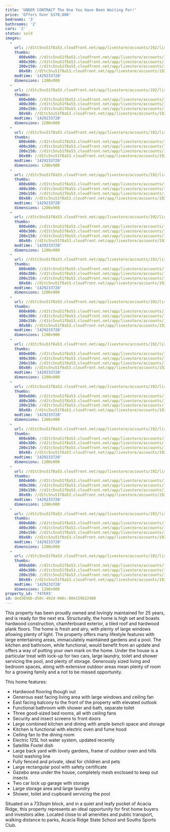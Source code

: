 ```yaml
---
title: 'UNDER CONTRACT The One You Have Been Waiting For!'
price: 'Offers Over $370,000'
bedrooms: '3'
bathrooms: '2'
cars: '2'
status: sold
images:
  -
    url: //d1tc5nu51f8a53.cloudfront.net/app/livestore/accounts/192/listings/349619/images/Front_6751778731_20150417111821.jpg
    thumbs:
      800x600: //d1tc5nu51f8a53.cloudfront.net/app/livestore/accounts/192/listings/349619/images/Front_6751778731_20150417111821_800x600.jpg
      400x300: //d1tc5nu51f8a53.cloudfront.net/app/livestore/accounts/192/listings/349619/images/Front_6751778731_20150417111821_400x300.jpg
      200x150: //d1tc5nu51f8a53.cloudfront.net/app/livestore/accounts/192/listings/349619/images/Front_6751778731_20150417111821_200x150.jpg
      80x60: //d1tc5nu51f8a53.cloudfront.net/app/livestore/accounts/192/listings/349619/images/Front_6751778731_20150417111821_80x60.jpg
    modtime: '1429233728'
    dimensions: 1200x900
  -
    url: //d1tc5nu51f8a53.cloudfront.net/app/livestore/accounts/192/listings/349619/images/Living_747232148_20150417111806.jpg
    thumbs:
      800x600: //d1tc5nu51f8a53.cloudfront.net/app/livestore/accounts/192/listings/349619/images/Living_747232148_20150417111806_800x600.jpg
      400x300: //d1tc5nu51f8a53.cloudfront.net/app/livestore/accounts/192/listings/349619/images/Living_747232148_20150417111806_400x300.jpg
      200x150: //d1tc5nu51f8a53.cloudfront.net/app/livestore/accounts/192/listings/349619/images/Living_747232148_20150417111806_200x150.jpg
      80x60: //d1tc5nu51f8a53.cloudfront.net/app/livestore/accounts/192/listings/349619/images/Living_747232148_20150417111806_80x60.jpg
    modtime: '1429233728'
    dimensions: 1200x900
  -
    url: //d1tc5nu51f8a53.cloudfront.net/app/livestore/accounts/192/listings/349619/images/Dining_5762015847_20150417111721.jpg
    thumbs:
      800x600: //d1tc5nu51f8a53.cloudfront.net/app/livestore/accounts/192/listings/349619/images/Dining_5762015847_20150417111721_800x600.jpg
      400x300: //d1tc5nu51f8a53.cloudfront.net/app/livestore/accounts/192/listings/349619/images/Dining_5762015847_20150417111721_400x300.jpg
      200x150: //d1tc5nu51f8a53.cloudfront.net/app/livestore/accounts/192/listings/349619/images/Dining_5762015847_20150417111721_200x150.jpg
      80x60: //d1tc5nu51f8a53.cloudfront.net/app/livestore/accounts/192/listings/349619/images/Dining_5762015847_20150417111721_80x60.jpg
    modtime: '1429233728'
    dimensions: 1200x900
  -
    url: //d1tc5nu51f8a53.cloudfront.net/app/livestore/accounts/192/listings/349619/images/Kitchen_2884625667_20150417111743.jpg
    thumbs:
      800x600: //d1tc5nu51f8a53.cloudfront.net/app/livestore/accounts/192/listings/349619/images/Kitchen_2884625667_20150417111743_800x600.jpg
      400x300: //d1tc5nu51f8a53.cloudfront.net/app/livestore/accounts/192/listings/349619/images/Kitchen_2884625667_20150417111743_400x300.jpg
      200x150: //d1tc5nu51f8a53.cloudfront.net/app/livestore/accounts/192/listings/349619/images/Kitchen_2884625667_20150417111743_200x150.jpg
      80x60: //d1tc5nu51f8a53.cloudfront.net/app/livestore/accounts/192/listings/349619/images/Kitchen_2884625667_20150417111743_80x60.jpg
    modtime: '1429233728'
    dimensions: 1200x900
  -
    url: //d1tc5nu51f8a53.cloudfront.net/app/livestore/accounts/192/listings/349619/images/Living2_2313711461_20150417111829.jpg
    thumbs:
      800x600: //d1tc5nu51f8a53.cloudfront.net/app/livestore/accounts/192/listings/349619/images/Living2_2313711461_20150417111829_800x600.jpg
      400x300: //d1tc5nu51f8a53.cloudfront.net/app/livestore/accounts/192/listings/349619/images/Living2_2313711461_20150417111829_400x300.jpg
      200x150: //d1tc5nu51f8a53.cloudfront.net/app/livestore/accounts/192/listings/349619/images/Living2_2313711461_20150417111829_200x150.jpg
      80x60: //d1tc5nu51f8a53.cloudfront.net/app/livestore/accounts/192/listings/349619/images/Living2_2313711461_20150417111829_80x60.jpg
    modtime: '1429233728'
    dimensions: 1200x900
  -
    url: //d1tc5nu51f8a53.cloudfront.net/app/livestore/accounts/192/listings/349619/images/Pool_6696668710_20150417111909.jpg
    thumbs:
      800x600: //d1tc5nu51f8a53.cloudfront.net/app/livestore/accounts/192/listings/349619/images/Pool_6696668710_20150417111909_800x600.jpg
      400x300: //d1tc5nu51f8a53.cloudfront.net/app/livestore/accounts/192/listings/349619/images/Pool_6696668710_20150417111909_400x300.jpg
      200x150: //d1tc5nu51f8a53.cloudfront.net/app/livestore/accounts/192/listings/349619/images/Pool_6696668710_20150417111909_200x150.jpg
      80x60: //d1tc5nu51f8a53.cloudfront.net/app/livestore/accounts/192/listings/349619/images/Pool_6696668710_20150417111909_80x60.jpg
    modtime: '1429233728'
    dimensions: 1200x900
  -
    url: //d1tc5nu51f8a53.cloudfront.net/app/livestore/accounts/192/listings/349619/images/Master_7631448545_20150417111852.jpg
    thumbs:
      800x600: //d1tc5nu51f8a53.cloudfront.net/app/livestore/accounts/192/listings/349619/images/Master_7631448545_20150417111852_800x600.jpg
      400x300: //d1tc5nu51f8a53.cloudfront.net/app/livestore/accounts/192/listings/349619/images/Master_7631448545_20150417111852_400x300.jpg
      200x150: //d1tc5nu51f8a53.cloudfront.net/app/livestore/accounts/192/listings/349619/images/Master_7631448545_20150417111852_200x150.jpg
      80x60: //d1tc5nu51f8a53.cloudfront.net/app/livestore/accounts/192/listings/349619/images/Master_7631448545_20150417111852_80x60.jpg
    modtime: '1429233728'
    dimensions: 1200x900
  -
    url: //d1tc5nu51f8a53.cloudfront.net/app/livestore/accounts/192/listings/349619/images/Bed2_5445741629_20150417111700.jpg
    thumbs:
      800x600: //d1tc5nu51f8a53.cloudfront.net/app/livestore/accounts/192/listings/349619/images/Bed2_5445741629_20150417111700_800x600.jpg
      400x300: //d1tc5nu51f8a53.cloudfront.net/app/livestore/accounts/192/listings/349619/images/Bed2_5445741629_20150417111700_400x300.jpg
      200x150: //d1tc5nu51f8a53.cloudfront.net/app/livestore/accounts/192/listings/349619/images/Bed2_5445741629_20150417111700_200x150.jpg
      80x60: //d1tc5nu51f8a53.cloudfront.net/app/livestore/accounts/192/listings/349619/images/Bed2_5445741629_20150417111700_80x60.jpg
    modtime: '1429233728'
    dimensions: 1200x900
  -
    url: //d1tc5nu51f8a53.cloudfront.net/app/livestore/accounts/192/listings/349619/images/Bed3_2529191668_20150417111719.jpg
    thumbs:
      800x600: //d1tc5nu51f8a53.cloudfront.net/app/livestore/accounts/192/listings/349619/images/Bed3_2529191668_20150417111719_800x600.jpg
      400x300: //d1tc5nu51f8a53.cloudfront.net/app/livestore/accounts/192/listings/349619/images/Bed3_2529191668_20150417111719_400x300.jpg
      200x150: //d1tc5nu51f8a53.cloudfront.net/app/livestore/accounts/192/listings/349619/images/Bed3_2529191668_20150417111719_200x150.jpg
      80x60: //d1tc5nu51f8a53.cloudfront.net/app/livestore/accounts/192/listings/349619/images/Bed3_2529191668_20150417111719_80x60.jpg
    modtime: '1429233728'
    dimensions: 1200x900
  -
    url: //d1tc5nu51f8a53.cloudfront.net/app/livestore/accounts/192/listings/349619/images/Bathroom_1550824651_20150417111556.jpg
    thumbs:
      800x600: //d1tc5nu51f8a53.cloudfront.net/app/livestore/accounts/192/listings/349619/images/Bathroom_1550824651_20150417111556_800x600.jpg
      400x300: //d1tc5nu51f8a53.cloudfront.net/app/livestore/accounts/192/listings/349619/images/Bathroom_1550824651_20150417111556_400x300.jpg
      200x150: //d1tc5nu51f8a53.cloudfront.net/app/livestore/accounts/192/listings/349619/images/Bathroom_1550824651_20150417111556_200x150.jpg
      80x60: //d1tc5nu51f8a53.cloudfront.net/app/livestore/accounts/192/listings/349619/images/Bathroom_1550824651_20150417111556_80x60.jpg
    modtime: '1429233728'
    dimensions: 1200x900
  -
    url: //d1tc5nu51f8a53.cloudfront.net/app/livestore/accounts/192/listings/349619/images/Underneath_2854378614_20150417111936.jpg
    thumbs:
      800x600: //d1tc5nu51f8a53.cloudfront.net/app/livestore/accounts/192/listings/349619/images/Underneath_2854378614_20150417111936_800x600.jpg
      400x300: //d1tc5nu51f8a53.cloudfront.net/app/livestore/accounts/192/listings/349619/images/Underneath_2854378614_20150417111936_400x300.jpg
      200x150: //d1tc5nu51f8a53.cloudfront.net/app/livestore/accounts/192/listings/349619/images/Underneath_2854378614_20150417111936_200x150.jpg
      80x60: //d1tc5nu51f8a53.cloudfront.net/app/livestore/accounts/192/listings/349619/images/Underneath_2854378614_20150417111936_80x60.jpg
    modtime: '1429233728'
    dimensions: 1200x900
  -
    url: //d1tc5nu51f8a53.cloudfront.net/app/livestore/accounts/192/listings/349619/images/Underneath2_1797572272_20150417112017.jpg
    thumbs:
      800x600: //d1tc5nu51f8a53.cloudfront.net/app/livestore/accounts/192/listings/349619/images/Underneath2_1797572272_20150417112017_800x600.jpg
      400x300: //d1tc5nu51f8a53.cloudfront.net/app/livestore/accounts/192/listings/349619/images/Underneath2_1797572272_20150417112017_400x300.jpg
      200x150: //d1tc5nu51f8a53.cloudfront.net/app/livestore/accounts/192/listings/349619/images/Underneath2_1797572272_20150417112017_200x150.jpg
      80x60: //d1tc5nu51f8a53.cloudfront.net/app/livestore/accounts/192/listings/349619/images/Underneath2_1797572272_20150417112017_80x60.jpg
    modtime: '1429233728'
    dimensions: 1200x900
  -
    url: //d1tc5nu51f8a53.cloudfront.net/app/livestore/accounts/192/listings/349619/images/School_9347207011_20150417112021.jpg
    thumbs:
      800x600: //d1tc5nu51f8a53.cloudfront.net/app/livestore/accounts/192/listings/349619/images/School_9347207011_20150417112021_800x600.jpg
      400x300: //d1tc5nu51f8a53.cloudfront.net/app/livestore/accounts/192/listings/349619/images/School_9347207011_20150417112021_400x300.jpg
      200x150: //d1tc5nu51f8a53.cloudfront.net/app/livestore/accounts/192/listings/349619/images/School_9347207011_20150417112021_200x150.jpg
      80x60: //d1tc5nu51f8a53.cloudfront.net/app/livestore/accounts/192/listings/349619/images/School_9347207011_20150417112021_80x60.jpg
    modtime: '1429233728'
    dimensions: 1200x900
property_id: '747693'
id: ded3656b-d50c-492d-940c-884159622480
---
```

This property has been proudly owned and lovingly maintained for 25 years, and is ready for the next era. Structurally, the home is high set and boasts hardwood construction, chamferboard exterior, a tiled roof and hardwood plank floors. The home is fresh and airy, with plenty of large windows allowing plenty of light. The property offers many lifestyle features with large entertaining areas, immaculately maintained gardens and a pool. The kitchen and bathroom, while functional, would benefit from an update and offers a way of putting your own mark on the home. Under the house is a particular treat with lock-up for two cars, large laundry, toilet and shower servicing the pool, and plenty of storage. Generously sized living and bedroom spaces, along with extensive outdoor areas mean plenty of room for a growing family and a not to be missed opportunity.

This home features:
 
*  Hardwood flooring though out
*  Generous east facing living area with large windows and ceiling fan
*  East facing balcony to the front of the property with elevated outlook
*  Functional bathroom with shower and bath, separate toilet
*  Three good-sized bed rooms, all with ceiling fans
*  Security and insect screens to front doors
*  Large combined kitchen and dining with ample bench space and storage
*  Kitchen is functional with electric oven and fume hood
*  Ceiling fan to the dining room
*  Electric 125L hot water system, updated recently
*  Satellite Foxtel dish
*  Large back yard with lovely gardens, frame of outdoor oven and hills hoist washing line
*  Fully fenced and private, ideal for children and pets
*  Large rectangular pool with safety certificate
*  Gazebo area under the house, completely mesh enclosed to keep out insects
*  Two car lock up garage with storage
*  Large storage area and large laundry
*  Shower, toilet and cupboard servicing the pool
 
Situated on a 733sqm block, and in a quiet and leafy pocket of Acacia Ridge, this property represents an ideal opportunity for first home buyers and investors alike. Located close to all amenities and public transport, walking distance to parks, Acacia Ridge State School and Souths Sports Club.